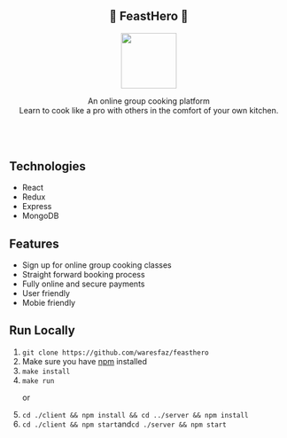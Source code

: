 <section>
<div style='text-align: center; width: 100%'>
    <h1>🍲 FeastHero 🍲</h1>
</div>

<div style='width: 100%; text-align: center'>
    <img width='100px' src="https://github.com/waresfaz/feasthero/blob/master/client/public/images/logo-small.png">
</div>
<div style='text-align: center; margin-bottom: 5rem'>
    <p>
    An online group cooking platform
    <br />
    Learn to cook like a pro with others in
    the comfort of your own kitchen.
    </p>
</div>
</section>

<section>
    <h2>Technologies</h2>
    <ul>
        <li>React</li>
        <li>Redux</li>
        <li>Express</li>
        <li>MongoDB</li>
    </ul>
</section>

<section>
    <h2>Features</h2>
    <ul>
        <li>Sign up for online group cooking classes</li>
        <li>Straight forward booking process</li>
        <li>Fully online and secure payments</li>
        <li>User friendly</li>
        <li>Mobie friendly</li>
    </ul>
</section>

<section>
    <h2>Run Locally</h1>
    <ol>
        <li><code>git clone https://github.com/waresfaz/feasthero</code></li>
        <li>Make sure you have <a href='https://www.npmjs.com/'>npm</a> installed</li>
        <li><code>make install</code></li>
        <li><code>make run</code>
        <p>or</p>
        <li><code>cd ./client && npm install && cd ../server && npm install</code></li>
        <li><code>cd ./client && npm start</code>and<code>cd ./server && npm start</code></li>
    <ol>
</section>
